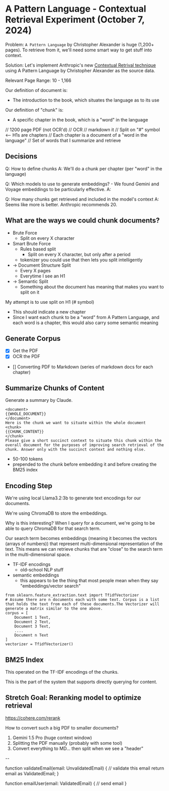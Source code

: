 # A Pattern Language - Contextual Retrieval Experiment (October 7, 2024)

Problem: `A Pattern Language` by Christopher Alexander is huge (1,200+ pages). To retrieve from it, we'll need some smart way to get stuff into context.

Solution: Let's implement Anthropic's new [Contextual Retrival technique](https://www.anthropic.com/news/contextual-retrieval) using A Pattern Language by Christopher Alexander as the source data.

Relevant Page Range: 10 - 1,166

Our definition of document is:
- The introduction to the book, which situates the language as to its use

Our definition of "chunk" is:
- A specific chapter in the book, which is a "word" in the language

// 1200 page PDF (not OCR'd)
// OCR
// markdown it
// Split on "#" symbol <-- H1s are chapters
// Each chapter is a document of a "word in the language"
// Set of words that I summarize and retrieve


## Decisions
Q: How to define chunks
A: We'll do a chunk per chapter (per "word" in the language)


Q: Which models to use to generate embeddings?
    - We found Gemini and Voyage embeddings to be particularly effective.
A:

Q: How many chunks get retrieved and included in the model's context
A: Seems like more is better. Anthropic recommends 20.

## What are the ways we could chunk documents?

- Brute Force
  - Split on every X character
- Smart Brute Force
  - Rules based split
    - Split on every X character, but only after a period
  - tokenizer you could use that then lets you split intelligently
- -> Document Structure Split
  - Every X pages
  - Everytime I see an H1
- -> Semantic Split
  - Something about the document has meaning that makes you want to split on it

My attempt is to use split on H1 (# symbol)
- This should indicate a new chapter
- Since I want each chunk to be a "word" from A Pattern Language, and each word is a chapter, this would also carry some semantic meaning




## Generate Corpus

- [X] Get the PDF
- [X] OCR the PDF
- [] Converting PDF to Markdown (series of markdown docs for each chapter)


## Summarize Chunks of Content

Generate a summary by Claude.

```
<document>
{{WHOLE_DOCUMENT}}
</document>
Here is the chunk we want to situate within the whole document
<chunk>
{{CHUNK_CONTENT}}
</chunk>
Please give a short succinct context to situate this chunk within the overall document for the purposes of improving search retrieval of the chunk. Answer only with the succinct context and nothing else.
```

- 50-100 tokens
- prepended to the chunk before embedding it and before creating the BM25 index

## Encoding Step

We're using local Llama3.2:3b to generate text encodings for our documents.

We're using ChromaDB to store the embeddings.

Why is this interesting?
When I query for a document, we're going to be able to query ChromaDB for that search term.

Our search term becomes embeddings (meaning it becomes the vectors (arrays of numbers)) that represent multi-dimensional representation of the text. This means we can retrieve chunks that are "close" to the search term in the multi-dimensional space.




- TF-IDF encodings
  - old-school NLP stuff
- semantic embeddings
  - this appears to be the thing that most people mean when they say "embeddings/vector search"

```
from sklearn.feature_extraction.text import TfidfVectorizer
# Assume there are n documents each with some text. Corpus is a list that holds the text from each of these documents.The Vectorizer will generate a matrix similar to the one above.
corpus = [
    Document 1 Text,
    Document 2 Text,
    Document 3 Text,
    ....
    Document n Text
]
vectorizer = TfidfVectorizer()
```


## BM25 Index

This operated on the TF-IDF encodings of the chunks.

This is the part of the system that supports directly querying for content.




## Stretch Goal: Reranking model to optimize retrieval
https://cohere.com/rerank

How to convert such a big PDF to smaller documents?
1. Gemini 1.5 Pro (huge context window)
2. Splitting the PDF manually (probably with some tool)
3. Convert everything to MD... then split when we see a "header"

--


function validateEmail(email: UnvalidatedEmail) {
    // validate this email
    return email as ValidatedEmail;
}

function emailUser(email: ValidatedEmail) {
    // send email
}
